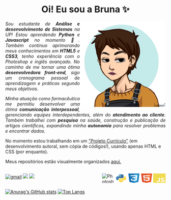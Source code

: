 <h1 align="center">Oi! Eu sou a Bruna ✨</h1>
<img align="right" alt="avatar" height="270" src="https://raw.githubusercontent.com/brunagafo/projeto-curriculo/main/Imagens/perfil3.png">
 
<p align="justify" ><i>Sou estudante de <b>Análise e desenvolvimento de Sistemas</b> na UP! Estou aprendendo <b>Python</b> e <b>Javascript</b> no momento 🌱. Também continuo aprimorando meus conhecimentos em <b>HTML5</b> e <b>CSS3</b>, tenho experiência com o Photoshop e inglês avançado. No caminho de me tornar uma ótima <b>desenvolvedora front-end</b>, sigo um cronograma pessoal de aprendizagem e práticas segundo meus objetivos.</i></p>
<p align="justify"><i>Minha atuação como farmacêutica me permitiu desenvolver uma ótima <b>comunicação interpessoal</b>, gerenciando equipes interdependentes, além do <b>atendimento ao cliente</b>. Também trabalhei com <b>pesquisa</b> na saúde, construção e publicação de artigos científicos, expandindo minha <b>autonomia</b> para resolver problemas e encontrar dados.</i></p>

<p>No momento estou trabalhando em um <a href="https://brunagafo.github.io/projeto-curriculo" alt="Link para Projeto currículo" target="_blank" >"Projeto Currículo"</a> (em desenvolvimento autoral, sem cópia de códigos!), usando apenas HTML e CSS (por enquanto).</p>

<p>Meus repositórios estão visualmente organizados  <a href="https://brunagafo.github.io/" alt="Link para repositórios" target="_blank" >aqui.</p>

##

<div>
  <a href="mailto:brunagafo@gmail.com" target="_blank" ><img src="https://img.shields.io/badge/Gmail-D14836?style=for-the-badge&logo=gmail&logoColor=white"             alt="gmail"></a>
  <a href="https://instagram.com/insipda" target="_blank"><img src="https://img.shields.io/badge/-Instagram-%23E4405F?style=for-the-badge&logo=instagram&logoColor=white" target="_blank"></a>
  <a href="https://www.linkedin.com/in/brunagafo/" target="_blank"><img src="https://img.shields.io/badge/-LinkedIn-%230077B5?style=for-the-badge&logo=linkedin&logoColor=white" target="_blank"></a> 
  <img align="right" alt="javascript" height="30" width="40" src="https://raw.githubusercontent.com/devicons/devicon/master/icons/javascript/javascript-plain.svg">
  <img align="right" alt="HTML" height="30" width="40" src="https://raw.githubusercontent.com/devicons/devicon/master/icons/html5/html5-original.svg">
  <img align="right" alt="CSS" height="30" width="40" src="https://raw.githubusercontent.com/devicons/devicon/master/icons/css3/css3-original.svg">
  <img align="right" alt="Python" height="30" width="40" src="https://raw.githubusercontent.com/devicons/devicon/master/icons/python/python-original.svg">
  <img align="right" alt="Photoshop" height="30" width="40" src="https://cdn.jsdelivr.net/gh/devicons/devicon/icons/photoshop/photoshop-plain.svg">
</div>

##

[![Anurag's GitHub stats](https://github-readme-stats.vercel.app/api?username=brunagafo&show_icons=true&theme=tokyonight)](https://github.com/anuraghazra/github-readme-stats)
[![Top Langs](https://github-readme-stats.vercel.app/api/top-langs/?username=brunagafo&show_icons=true&theme=tokyonight)](https://github.com/brunagafo/github-readme-stats)

##


